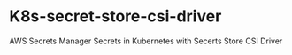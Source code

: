 # K8s-secret-store-csi-driver
AWS Secrets Manager Secrets in Kubernetes with Secerts Store CSI Driver
